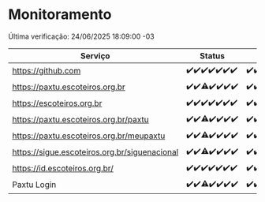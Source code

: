 # Monitoramento

Última verificação: 24/06/2025 18:09:00 -03

|Serviço|Status|Últimas 24h|
|---|---|---|
|https://github.com|<span title="2025-06-17: OK=23">✔️</span><span title="2025-06-18: OK=23">✔️</span><span title="2025-06-19: OK=23">✔️</span><span title="2025-06-20: OK=23">✔️</span><span title="2025-06-21: OK=23">✔️</span><span title="2025-06-22: OK=23">✔️</span><span title="2025-06-23: OK=20">✔️</span>|<span title="23/06/2025 18:09:00 -03 : 200">✔️</span><span title="23/06/2025 19:09:00 -03 : 200">✔️</span><span title="23/06/2025 20:07:00 -03 : 200">✔️</span><span title="23/06/2025 21:50:00 -03 : 200">✔️</span><span title="23/06/2025 23:41:00 -03 : 200">✔️</span><span title="24/06/2025 00:42:00 -03 : 200">✔️</span><span title="24/06/2025 01:20:00 -03 : 200">✔️</span><span title="24/06/2025 02:12:00 -03 : 200">✔️</span><span title="24/06/2025 03:15:00 -03 : 200">✔️</span><span title="24/06/2025 04:11:00 -03 : 200">✔️</span><span title="24/06/2025 05:14:00 -03 : 200">✔️</span><span title="24/06/2025 06:11:00 -03 : 200">✔️</span><span title="24/06/2025 07:11:00 -03 : 200">✔️</span><span title="24/06/2025 08:08:00 -03 : 200">✔️</span><span title="24/06/2025 09:18:00 -03 : 200">✔️</span><span title="24/06/2025 10:26:00 -03 : 200">✔️</span><span title="24/06/2025 11:10:00 -03 : 200">✔️</span><span title="24/06/2025 12:10:00 -03 : 200">✔️</span><span title="24/06/2025 13:11:00 -03 : 200">✔️</span><span title="24/06/2025 14:11:00 -03 : 200">✔️</span><span title="24/06/2025 15:13:00 -03 : 200">✔️</span><span title="24/06/2025 16:08:00 -03 : 200">✔️</span><span title="24/06/2025 17:11:00 -03 : 200">✔️</span><span title="24/06/2025 18:09:00 -03 : 200">✔️</span>|
|https://paxtu.escoteiros.org.br|<span title="2025-06-17: OK=23">✔️</span><span title="2025-06-18: OK=23">✔️</span><span title="2025-06-19: OK=22, Falhas=1">⚠️</span><span title="2025-06-20: OK=23">✔️</span><span title="2025-06-21: OK=23">✔️</span><span title="2025-06-22: OK=23">✔️</span><span title="2025-06-23: OK=20">✔️</span>|<span title="23/06/2025 18:09:00 -03 : 200">✔️</span><span title="23/06/2025 19:09:00 -03 : 200">✔️</span><span title="23/06/2025 20:07:00 -03 : 200">✔️</span><span title="23/06/2025 21:50:00 -03 : 200">✔️</span><span title="23/06/2025 23:41:00 -03 : 200">✔️</span><span title="24/06/2025 00:42:00 -03 : 200">✔️</span><span title="24/06/2025 01:20:00 -03 : 200">✔️</span><span title="24/06/2025 02:12:00 -03 : 200">✔️</span><span title="24/06/2025 03:15:00 -03 : 200">✔️</span><span title="24/06/2025 04:11:00 -03 : 200">✔️</span><span title="24/06/2025 05:14:00 -03 : 200">✔️</span><span title="24/06/2025 06:11:00 -03 : 200">✔️</span><span title="24/06/2025 07:11:00 -03 : 200">✔️</span><span title="24/06/2025 08:08:00 -03 : 200">✔️</span><span title="24/06/2025 09:18:00 -03 : 200">✔️</span><span title="24/06/2025 10:26:00 -03 : 200">✔️</span><span title="24/06/2025 11:10:00 -03 : 200">✔️</span><span title="24/06/2025 12:10:00 -03 : 200">✔️</span><span title="24/06/2025 13:11:00 -03 : 200">✔️</span><span title="24/06/2025 14:11:00 -03 : 200">✔️</span><span title="24/06/2025 15:13:00 -03 : 200">✔️</span><span title="24/06/2025 16:08:00 -03 : 200">✔️</span><span title="24/06/2025 17:11:00 -03 : 200">✔️</span><span title="24/06/2025 18:09:00 -03 : 200">✔️</span>|
|https://escoteiros.org.br|<span title="2025-06-17: OK=23">✔️</span><span title="2025-06-18: OK=23">✔️</span><span title="2025-06-19: OK=23">✔️</span><span title="2025-06-20: OK=23">✔️</span><span title="2025-06-21: OK=23">✔️</span><span title="2025-06-22: OK=23">✔️</span><span title="2025-06-23: OK=20">✔️</span>|<span title="23/06/2025 18:09:00 -03 : 200">✔️</span><span title="23/06/2025 19:09:00 -03 : 200">✔️</span><span title="23/06/2025 20:07:00 -03 : 200">✔️</span><span title="23/06/2025 21:50:00 -03 : 200">✔️</span><span title="23/06/2025 23:41:00 -03 : 200">✔️</span><span title="24/06/2025 00:42:00 -03 : 200">✔️</span><span title="24/06/2025 01:20:00 -03 : 200">✔️</span><span title="24/06/2025 02:12:00 -03 : 200">✔️</span><span title="24/06/2025 03:15:00 -03 : 200">✔️</span><span title="24/06/2025 04:11:00 -03 : 200">✔️</span><span title="24/06/2025 05:14:00 -03 : 200">✔️</span><span title="24/06/2025 06:11:00 -03 : 200">✔️</span><span title="24/06/2025 07:11:00 -03 : 200">✔️</span><span title="24/06/2025 08:08:00 -03 : 200">✔️</span><span title="24/06/2025 09:18:00 -03 : 200">✔️</span><span title="24/06/2025 10:26:00 -03 : 200">✔️</span><span title="24/06/2025 11:10:00 -03 : 200">✔️</span><span title="24/06/2025 12:10:00 -03 : 200">✔️</span><span title="24/06/2025 13:11:00 -03 : 200">✔️</span><span title="24/06/2025 14:11:00 -03 : 200">✔️</span><span title="24/06/2025 15:13:00 -03 : 200">✔️</span><span title="24/06/2025 16:08:00 -03 : 200">✔️</span><span title="24/06/2025 17:11:00 -03 : 200">✔️</span><span title="24/06/2025 18:09:00 -03 : 200">✔️</span>|
|https://paxtu.escoteiros.org.br/paxtu|<span title="2025-06-17: OK=23">✔️</span><span title="2025-06-18: OK=23">✔️</span><span title="2025-06-19: OK=22, Falhas=1">⚠️</span><span title="2025-06-20: OK=23">✔️</span><span title="2025-06-21: OK=23">✔️</span><span title="2025-06-22: OK=23">✔️</span><span title="2025-06-23: OK=20">✔️</span>|<span title="23/06/2025 18:09:00 -03 : 200">✔️</span><span title="23/06/2025 19:09:00 -03 : 200">✔️</span><span title="23/06/2025 20:07:00 -03 : 200">✔️</span><span title="23/06/2025 21:50:00 -03 : 200">✔️</span><span title="23/06/2025 23:41:00 -03 : 200">✔️</span><span title="24/06/2025 00:42:00 -03 : 200">✔️</span><span title="24/06/2025 01:20:00 -03 : 200">✔️</span><span title="24/06/2025 02:12:00 -03 : 200">✔️</span><span title="24/06/2025 03:15:00 -03 : 200">✔️</span><span title="24/06/2025 04:11:00 -03 : 200">✔️</span><span title="24/06/2025 05:14:00 -03 : 200">✔️</span><span title="24/06/2025 06:11:00 -03 : 200">✔️</span><span title="24/06/2025 07:11:00 -03 : 200">✔️</span><span title="24/06/2025 08:08:00 -03 : 200">✔️</span><span title="24/06/2025 09:18:00 -03 : 200">✔️</span><span title="24/06/2025 10:26:00 -03 : 200">✔️</span><span title="24/06/2025 11:10:00 -03 : 200">✔️</span><span title="24/06/2025 12:10:00 -03 : 200">✔️</span><span title="24/06/2025 13:12:00 -03 : 200">✔️</span><span title="24/06/2025 14:11:00 -03 : 200">✔️</span><span title="24/06/2025 15:13:00 -03 : 200">✔️</span><span title="24/06/2025 16:08:00 -03 : 200">✔️</span><span title="24/06/2025 17:11:00 -03 : 200">✔️</span><span title="24/06/2025 18:09:00 -03 : 200">✔️</span>|
|https://paxtu.escoteiros.org.br/meupaxtu|<span title="2025-06-17: OK=23">✔️</span><span title="2025-06-18: OK=23">✔️</span><span title="2025-06-19: OK=22, Falhas=1">⚠️</span><span title="2025-06-20: OK=23">✔️</span><span title="2025-06-21: OK=23">✔️</span><span title="2025-06-22: OK=23">✔️</span><span title="2025-06-23: OK=20">✔️</span>|<span title="23/06/2025 18:09:00 -03 : 200">✔️</span><span title="23/06/2025 19:09:00 -03 : 200">✔️</span><span title="23/06/2025 20:07:00 -03 : 200">✔️</span><span title="23/06/2025 21:50:00 -03 : 200">✔️</span><span title="23/06/2025 23:41:00 -03 : 200">✔️</span><span title="24/06/2025 00:42:00 -03 : 200">✔️</span><span title="24/06/2025 01:20:00 -03 : 200">✔️</span><span title="24/06/2025 02:12:00 -03 : 200">✔️</span><span title="24/06/2025 03:15:00 -03 : 200">✔️</span><span title="24/06/2025 04:11:00 -03 : 200">✔️</span><span title="24/06/2025 05:14:00 -03 : 200">✔️</span><span title="24/06/2025 06:11:00 -03 : 200">✔️</span><span title="24/06/2025 07:11:00 -03 : 200">✔️</span><span title="24/06/2025 08:08:00 -03 : 200">✔️</span><span title="24/06/2025 09:18:00 -03 : 200">✔️</span><span title="24/06/2025 10:26:00 -03 : 200">✔️</span><span title="24/06/2025 11:10:00 -03 : 200">✔️</span><span title="24/06/2025 12:10:00 -03 : 200">✔️</span><span title="24/06/2025 13:12:00 -03 : 200">✔️</span><span title="24/06/2025 14:11:00 -03 : 200">✔️</span><span title="24/06/2025 15:13:00 -03 : 200">✔️</span><span title="24/06/2025 16:08:00 -03 : 200">✔️</span><span title="24/06/2025 17:11:00 -03 : 200">✔️</span><span title="24/06/2025 18:09:00 -03 : 200">✔️</span>|
|https://sigue.escoteiros.org.br/siguenacional|<span title="2025-06-17: OK=23">✔️</span><span title="2025-06-18: OK=23">✔️</span><span title="2025-06-19: OK=22, Falhas=1">⚠️</span><span title="2025-06-20: OK=23">✔️</span><span title="2025-06-21: OK=23">✔️</span><span title="2025-06-22: OK=23">✔️</span><span title="2025-06-23: OK=20">✔️</span>|<span title="23/06/2025 18:09:00 -03 : 200">✔️</span><span title="23/06/2025 19:09:00 -03 : 200">✔️</span><span title="23/06/2025 20:07:00 -03 : 200">✔️</span><span title="23/06/2025 21:50:00 -03 : 200">✔️</span><span title="23/06/2025 23:41:00 -03 : 200">✔️</span><span title="24/06/2025 00:42:00 -03 : 200">✔️</span><span title="24/06/2025 01:20:00 -03 : 200">✔️</span><span title="24/06/2025 02:12:00 -03 : 200">✔️</span><span title="24/06/2025 03:15:00 -03 : 200">✔️</span><span title="24/06/2025 04:11:00 -03 : 200">✔️</span><span title="24/06/2025 05:14:00 -03 : 200">✔️</span><span title="24/06/2025 06:11:00 -03 : 200">✔️</span><span title="24/06/2025 07:11:00 -03 : 200">✔️</span><span title="24/06/2025 08:08:00 -03 : 200">✔️</span><span title="24/06/2025 09:18:00 -03 : 200">✔️</span><span title="24/06/2025 10:26:00 -03 : 200">✔️</span><span title="24/06/2025 11:10:00 -03 : 200">✔️</span><span title="24/06/2025 12:10:00 -03 : 200">✔️</span><span title="24/06/2025 13:12:00 -03 : 200">✔️</span><span title="24/06/2025 14:11:00 -03 : 200">✔️</span><span title="24/06/2025 15:13:00 -03 : 200">✔️</span><span title="24/06/2025 16:08:00 -03 : 200">✔️</span><span title="24/06/2025 17:11:00 -03 : 200">✔️</span><span title="24/06/2025 18:09:00 -03 : 200">✔️</span>|
|https://id.escoteiros.org.br/|<span title="2025-06-17: OK=23">✔️</span><span title="2025-06-18: OK=23">✔️</span><span title="2025-06-19: OK=23">✔️</span><span title="2025-06-20: OK=23">✔️</span><span title="2025-06-21: OK=23">✔️</span><span title="2025-06-22: OK=23">✔️</span><span title="2025-06-23: OK=20">✔️</span>|<span title="23/06/2025 18:09:00 -03 : 200">✔️</span><span title="23/06/2025 19:09:00 -03 : 200">✔️</span><span title="23/06/2025 20:07:00 -03 : 200">✔️</span><span title="23/06/2025 21:50:00 -03 : 200">✔️</span><span title="23/06/2025 23:41:00 -03 : 200">✔️</span><span title="24/06/2025 00:42:00 -03 : 200">✔️</span><span title="24/06/2025 01:20:00 -03 : 200">✔️</span><span title="24/06/2025 02:12:00 -03 : 200">✔️</span><span title="24/06/2025 03:15:00 -03 : 200">✔️</span><span title="24/06/2025 04:11:00 -03 : 200">✔️</span><span title="24/06/2025 05:14:00 -03 : 200">✔️</span><span title="24/06/2025 06:12:00 -03 : 200">✔️</span><span title="24/06/2025 07:11:00 -03 : 200">✔️</span><span title="24/06/2025 08:08:00 -03 : 200">✔️</span><span title="24/06/2025 09:18:00 -03 : 200">✔️</span><span title="24/06/2025 10:26:00 -03 : 200">✔️</span><span title="24/06/2025 11:10:00 -03 : 200">✔️</span><span title="24/06/2025 12:10:00 -03 : 200">✔️</span><span title="24/06/2025 13:12:00 -03 : 200">✔️</span><span title="24/06/2025 14:11:00 -03 : 200">✔️</span><span title="24/06/2025 15:13:00 -03 : 200">✔️</span><span title="24/06/2025 16:08:00 -03 : 200">✔️</span><span title="24/06/2025 17:11:00 -03 : 200">✔️</span><span title="24/06/2025 18:09:00 -03 : 200">✔️</span>|
|Paxtu Login|<span title="2025-06-17: OK=23">✔️</span><span title="2025-06-18: OK=23">✔️</span><span title="2025-06-19: OK=22, Falhas=1">⚠️</span><span title="2025-06-20: OK=23">✔️</span><span title="2025-06-21: OK=23">✔️</span><span title="2025-06-22: OK=23">✔️</span><span title="2025-06-23: OK=20">✔️</span>|<span title="23/06/2025 18:09:00 -03 : 200">✔️</span><span title="23/06/2025 19:09:00 -03 : 200">✔️</span><span title="23/06/2025 20:07:00 -03 : 200">✔️</span><span title="23/06/2025 21:50:00 -03 : 200">✔️</span><span title="23/06/2025 23:41:00 -03 : 200">✔️</span><span title="24/06/2025 00:42:00 -03 : 200">✔️</span><span title="24/06/2025 01:20:00 -03 : 200">✔️</span><span title="24/06/2025 02:12:00 -03 : 200">✔️</span><span title="24/06/2025 03:15:00 -03 : 200">✔️</span><span title="24/06/2025 04:11:00 -03 : 200">✔️</span><span title="24/06/2025 05:14:00 -03 : 200">✔️</span><span title="24/06/2025 06:12:00 -03 : 200">✔️</span><span title="24/06/2025 07:11:00 -03 : 200">✔️</span><span title="24/06/2025 08:08:00 -03 : 200">✔️</span><span title="24/06/2025 09:18:00 -03 : 200">✔️</span><span title="24/06/2025 10:26:00 -03 : 200">✔️</span><span title="24/06/2025 11:10:00 -03 : 200">✔️</span><span title="24/06/2025 12:10:00 -03 : 200">✔️</span><span title="24/06/2025 13:12:00 -03 : 200">✔️</span><span title="24/06/2025 14:11:00 -03 : 200">✔️</span><span title="24/06/2025 15:13:00 -03 : 200">✔️</span><span title="24/06/2025 16:08:00 -03 : 200">✔️</span><span title="24/06/2025 17:11:00 -03 : 200">✔️</span><span title="24/06/2025 18:09:00 -03 : 200">✔️</span>|
